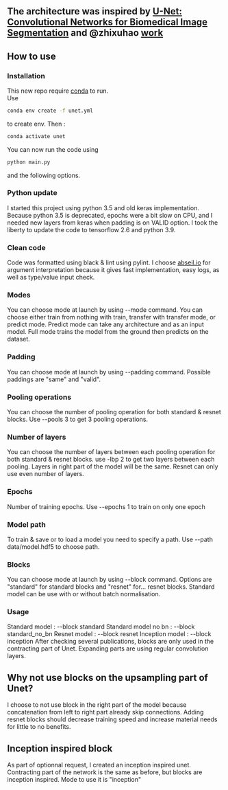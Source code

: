 # 
The architecture was inspired by [U-Net: Convolutional Networks for Biomedical Image Segmentation](http://lmb.informatik.uni-freiburg.de/people/ronneber/u-net/)
and @zhixuhao [work](https://github.com/zhixuhao/unet/)
---


## How to use 
### Installation
This new repo require [conda](https://docs.conda.io/projects/conda/en/latest/user-guide/install/index.html) to run.  
Use 
```bash
conda env create -f unet.yml
 ``` 
to create env.
Then : 
```bash
conda activate unet
```
You can now run the code using 
```bash 
python main.py
```
and the following options. 

### Python update
I started this project using python 3.5 and old keras implementation.  
Because python 3.5 is deprecated, epochs were a bit slow on CPU, and I needed new layers from keras when padding is on VALID option. 
I took the liberty to update the code to tensorflow 2.6 and python 3.9. 

### Clean code 
Code was formatted using black & lint using pylint.
I choose [abseil.io](https://abseil.io) for argument interpretation because it gives fast implementation, easy logs, as well as type/value input check. 
### Modes 
You can choose mode at launch by using --mode command. You can choose either train from nothing with train, transfer with transfer mode, or predict mode.
Predict mode can take any architecture and as an input model.
Full mode trains the model from the ground then predicts on the dataset. 

### Padding 
You can choose mode at launch by using --padding command. Possible paddings are "same" and "valid".

### Pooling operations
You can choose the number of pooling operation for both standard & resnet blocks. 
Use --pools 3 to get 3 pooling operations. 

### Number of layers 
You can choose the number of layers between each pooling operation for both standard & resnet blocks. 
use -lbp 2 to get two layers between each pooling. 
Layers in right part of the model will be the same. 
Resnet can only use even number of layers.

### Epochs 
Number of training epochs. 
Use --epochs 1 to train on only one epoch

### Model path
To train & save or to load a model you need to specify a path. 
Use --path data/model.hdf5 to choose path. 


### Blocks 
You can choose mode at launch by using --block command. 
Options are "standard" for standard blocks and "resnet" for... resnet blocks.
Standard model can be use with or without batch normalisation. 
### Usage 
Standard model : --block standard
Standard model no bn : --block standard_no_bn
Resnet model : --block resnet
Inception model : --block inception
After checking several publications, blocks are only used in the contracting part of Unet. Expanding parts are using regular convolution layers.

## Why not use blocks on the upsampling part of Unet? 
I choose to not use block in the right part of the model because concatenation from left to right part already skip connections. Adding resnet blocks should decrease training speed and increase material needs for little to no benefits.
 
## Inception inspired block
As part of optionnal request, I created an inception inspired unet. Contracting part of the network is the same as before, but blocks are inception inspired. Mode to use it is "inception"
